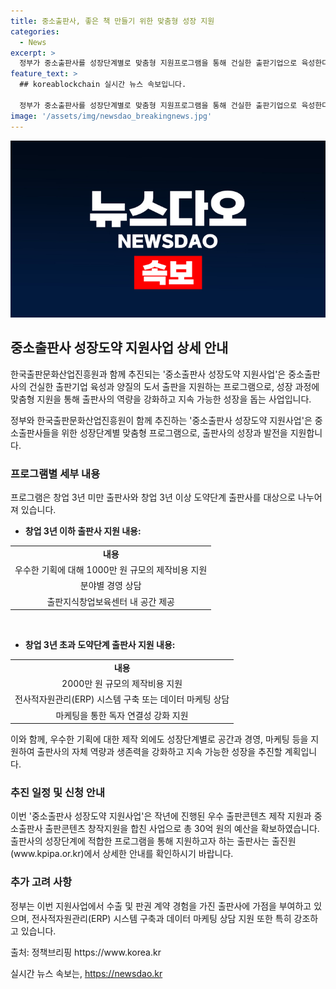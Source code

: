 ```yaml
---
title: 중소출판사, 좋은 책 만들기 위한 맞춤형 성장 지원
categories:
  - News
excerpt: >
  정부가 중소출판사를 성장단계별로 맞춤형 지원프로그램을 통해 건실한 출판기업으로 육성한다. 기획, 제작비뿐만 아니라 공간, 경영, 마케팅 등에도 지원을 통해 지속가능한 성장을 목표로 한다. 6월 26일 서울 강남구 코엑스에서 열린 2024 서울국제도서전에는 19개국 452개 사가 참여해 도서 판매를 비롯해 강연, 사인회 등을 진행 중. ‘중소출판사 성장도약 지원사업’은 직원 5인 이하 중소출판사를 대상으로 성장단계별 맞춤형 프로그램을 통해 건실한 출판기업으로 육성하고 양질의 도서 출판을 장려하는 사업으로, 총 30억 원을 투자할 예정이다.
feature_text: >
  ## koreablockchain 실시간 뉴스 속보입니다.

  정부가 중소출판사를 성장단계별로 맞춤형 지원프로그램을 통해 건실한 출판기업으로 육성한다. 기획, 제작비뿐만 아니라 공간, 경영, 마케팅 등에도 지원을 통해 지속가능한 성장을 목표로 한다. 6월 26일 서울 강남구 코엑스에서 열린 2024 서울국제도서전에는 19개국 452개 사가 참여해 도서 판매를 비롯해 강연, 사인회 등을 진행 중. ‘중소출판사 성장도약 지원사업’은 직원 5인 이하 중소출판사를 대상으로 성장단계별 맞춤형 프로그램을 통해 건실한 출판기업으로 육성하고 양질의 도서 출판을 장려하는 사업으로, 총 30억 원을 투자할 예정이다.
image: '/assets/img/newsdao_breakingnews.jpg'
---
```


<p><img src="/assets/img/newsdao_breakingnews.jpg" alt="koreablockchain 속보" /></p>

<h2 data-ke-size="size26">중소출판사 성장도약 지원사업 상세 안내</h2>

<p>한국출판문화산업진흥원과 함께 추진되는 '중소출판사 성장도약 지원사업'은 중소출판사의 건실한 출판기업 육성과 양질의 도서 출판을 지원하는 프로그램으로, 성장 과정에 맞춤형 지원을 통해 출판사의 역량을 강화하고 지속 가능한 성장을 돕는 사업입니다.</p>

<p data-ke-size="size16">정부와 한국출판문화산업진흥원이 함께 추진하는 '중소출판사 성장도약 지원사업'은 중소출판사들을 위한 성장단계별 맞춤형 프로그램으로, 출판사의 성장과 발전을 지원합니다.</p>

<h3 data-ke-size="size15">프로그램별 세부 내용</h3>

<p>프로그램은 창업 3년 미만 출판사와 창업 3년 이상 도약단계 출판사를 대상으로 나누어져 있습니다.</p>

<ul>
    <li><b>창업 3년 이하 출판사 지원 내용:</b></li>
</ul>

<table>
    <tr>
        <td style="text-align: center; height: 17px;"><b>내용</b></td>
    </tr>
    <tr>
        <td style="text-align: center; height: 17px;">우수한 기획에 대해 1000만 원 규모의 제작비용 지원</td>
    </tr>
    <tr>
        <td style="text-align: center; height: 17px;">분야별 경영 상담</td>
    </tr>
    <tr>
        <td style="text-align: center; height: 17px;">출판지식창업보육센터 내 공간 제공</td>
    </tr>
</table>

<p data-ke-size="size16">&nbsp;</p>

<ul>
    <li><b>창업 3년 초과 도약단계 출판사 지원 내용:</b></li>
</ul>

<table>
    <tr>
        <td style="text-align: center; height: 17px;"><b>내용</b></td>
    </tr>
    <tr>
        <td style="text-align: center; height: 17px;">2000만 원 규모의 제작비용 지원</td>
    </tr>
    <tr>
        <td style="text-align: center; height: 17px;">전사적자원관리(ERP) 시스템 구축 또는 데이터 마케팅 상담</td>
    </tr>
    <tr>
        <td style="text-align: center; height: 17px;">마케팅을 통한 독자 연결성 강화 지원</td>
    </tr>
</table>

<p data-ke-size="size16">이와 함께, 우수한 기획에 대한 제작 외에도 성장단계별로 공간과 경영, 마케팅 등을 지원하여 출판사의 자체 역량과 생존력을 강화하고 지속 가능한 성장을 추진할 계획입니다.</p>

<h3 data-ke-size="size15">추진 일정 및 신청 안내</h3>

<p>이번 '중소출판사 성장도약 지원사업'은 작년에 진행된 우수 출판콘텐츠 제작 지원과 중소출판사 출판콘텐츠 창작지원을 합친 사업으로 총 30억 원의 예산을 확보하였습니다. 출판사의 성장단계에 적합한 프로그램을 통해 지원하고자 하는 출판사는 출진원(www.kpipa.or.kr)에서 상세한 안내를 확인하시기 바랍니다. </p>

<h3 data-ke-size="size15">추가 고려 사항</h3>

<p>정부는 이번 지원사업에서 수출 및 판권 계약 경험을 가진 출판사에 가점을 부여하고 있으며, 전사적자원관리(ERP) 시스템 구축과 데이터 마케팅 상담 지원 또한 특히 강조하고 있습니다.</p>

<p data-ke-size="size16">출처: 정책브리핑 https://www.korea.kr</p>
실시간 뉴스 속보는, <a href="https://newsdao.kr" rel="dofollow">https://newsdao.kr</a>


